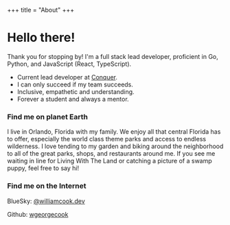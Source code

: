 +++
title = "About"
+++

# Hello there!

Thank you for stopping by! I'm a full stack lead developer, proficient in Go, Python, and JavaScript (React, TypeScript). 
- Current lead developer at [Conquer](conquer.io).
- I can only succeed if my team succeeds. 
- Inclusive, empathetic and understanding.
- Forever a student and always a mentor. 

### Find me on planet Earth
I live in Orlando, Florida with my family. We enjoy all that central Florida has to offer, especially the world class theme parks and access to endless wilderness.
I love tending to my garden and biking around the neighborhood to all of the great parks, shops, and restaurants around me.
If you see me waiting in line for Living With The Land or catching a picture of a swamp puppy, feel free to say hi! 

### Find me on the Internet
BlueSky: [@williamcook.dev](https://bsky.app/profile/williamcook.dev)

Github: [wgeorgecook](https://github.com/wgeorgecook/)